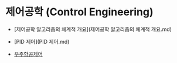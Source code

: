 # 제어공학 (Control Engineering)



- [제어공학 알고리즘의 체계적 개요](제어공학 알고리즘의 체계적 개요.md)
- [PID 제어](PID 제어.md)


- [우주항공제어](gnc/index.md)




